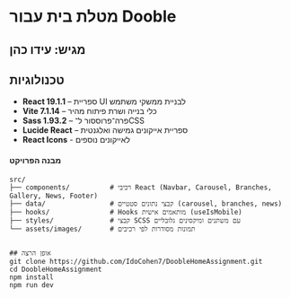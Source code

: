 # מטלת בית עבור Dooble

מגיש: עידו כהן
---

## טכנולוגיות

- **React 19.1.1** – ספריית UI לבניית ממשקי משתמש  
- **Vite 7.1.14** – כלי בנייה ושרת פיתוח מהיר  
- **Sass 1.93.2** – פרה־פרוססור ל־CSS  
- **Lucide React** – ספריית אייקונים גמישה ואלגנטית
- **React Icons** - לאייקונים נוספים

#### מבנה הפרויקט

```plaintext
src/
├── components/          # רכיבי React (Navbar, Carousel, Branches, Gallery, News, Footer)
├── data/                # קבצי נתונים סטטיים (carousel, branches, news)
├── hooks/               # Hooks מותאמים אישית (useIsMobile)
├── styles/              # קבצי SCSS עם משתנים ומיקסינים גלובליים
└── assets/images/       # תמונות מסודרות לפי רכיבים


## אופן הרצה
git clone https://github.com/IdoCohen7/DoobleHomeAssignment.git
cd DoobleHomeAssignment
npm install
npm run dev
